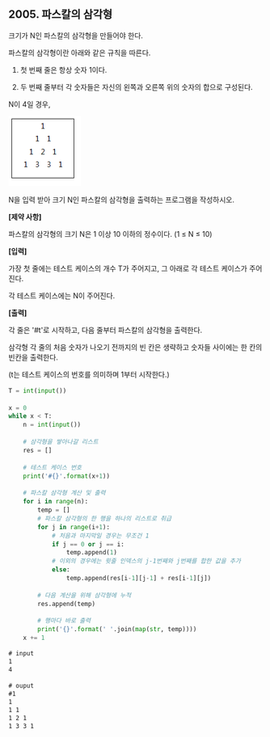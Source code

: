 ## 2005. 파스칼의 삼각형

크기가 N인 파스칼의 삼각형을 만들어야 한다.

파스칼의 삼각형이란 아래와 같은 규칙을 따른다.

1. 첫 번째 줄은 항상 숫자 1이다.

2. 두 번째 줄부터 각 숫자들은 자신의 왼쪽과 오른쪽 위의 숫자의 합으로 구성된다.

N이 4일 경우,


![img](D2.assets\파스칼00.jpg)


N을 입력 받아 크기 N인 파스칼의 삼각형을 출력하는 프로그램을 작성하시오.


**[제약 사항]**

파스칼의 삼각형의 크기 N은 1 이상 10 이하의 정수이다. (1 ≤ N ≤ 10)


**[입력]**

가장 첫 줄에는 테스트 케이스의 개수 T가 주어지고, 그 아래로 각 테스트 케이스가 주어진다.

각 테스트 케이스에는 N이 주어진다.


**[출력]**

각 줄은 '#t'로 시작하고, 다음 줄부터 파스칼의 삼각형을 출력한다.

삼각형 각 줄의 처음 숫자가 나오기 전까지의 빈 칸은 생략하고 숫자들 사이에는 한 칸의 빈칸을 출력한다.

(t는 테스트 케이스의 번호를 의미하며 1부터 시작한다.)

```python
T = int(input())

x = 0
while x < T:
    n = int(input())
    
    # 삼각형을 쌓아나갈 리스트
    res = []
	
    # 테스트 케이스 번호
    print('#{}'.format(x+1))
    
    # 파스칼 삼각형 계산 및 출력
    for i in range(n):
        temp = []
        # 파스칼 삼각형의 한 행을 하나의 리스트로 취급
        for j in range(i+1):
            # 처음과 마지막일 경우는 무조건 1
            if j == 0 or j == i:
                temp.append(1)
            # 이외의 경우에는 윗줄 인덱스의 j-1번째와 j번째를 합한 값을 추가
            else:
                temp.append(res[i-1][j-1] + res[i-1][j])
        
        # 다음 계산을 위해 삼각형에 누적
        res.append(temp)
        
        # 행마다 바로 출력
        print('{}'.format(' '.join(map(str, temp))))
    x += 1
```

```
# input
1
4

# ouput
#1
1
1 1
1 2 1
1 3 3 1
```

